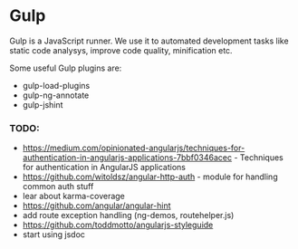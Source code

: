# Gulp #

Gulp is a JavaScript runner. We use it to automated development tasks like static code analysys, improve code quality, minification etc.

Some useful Gulp plugins are:

- gulp-load-plugins
- gulp-ng-annotate
- gulp-jshint

 
### TODO: ###
- https://medium.com/opinionated-angularjs/techniques-for-authentication-in-angularjs-applications-7bbf0346acec - Techniques for authentication in AngularJS applications
- https://github.com/witoldsz/angular-http-auth - module for handling common auth stuff
- lear about karma-coverage
- https://github.com/angular/angular-hint
- add route exception handling (ng-demos, routehelper.js)
- https://github.com/toddmotto/angularjs-styleguide
- start using jsdoc
